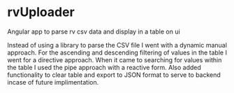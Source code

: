 # rvUploader
Angular app to parse rv csv data and display in a table on ui

Instead of using a library to parse the CSV file I went with a dynamic manual approach.
For the ascending and descending filtering of values in the table I went for a directive approach.
When it came to searching for values within the table I used the pipe approach with a reactive form.
Also added functionality to clear table and export to JSON format to serve to backend incase of future implimentation.
